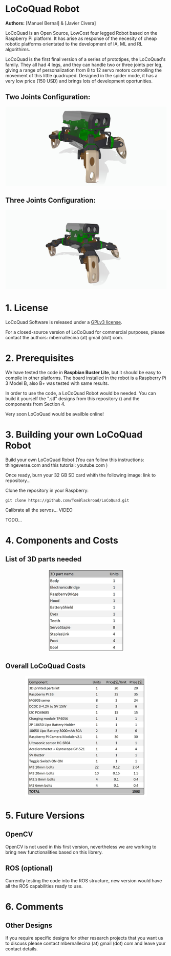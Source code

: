 # LoCoQuad Robot

**Authors:** [Manuel Bernal] & [Javier Civera]

LoCoQuad is an Open Source, LowCost four legged Robot based on the Raspberry Pi platform. 
It has arise as response of the necesity of cheap robotic platforms orientated to the development of IA, ML and RL algorithims.

LoCoQuad is the first final version of a series of prototipes, the LoCoQuad's family. They all had 4 legs, and they can handle two or three joints per leg, giving a range of personalization from 8 to 12 servo motors controlling the movement of this little quadruped. Designed in the spider mode, it has a very low price (150 USD) and brings lots of development oportunities.

## Two Joints Configuration:
![](Pictures/LoCoQuad_perspective_color.jpg)

## Three Joints Configuration:
![](Pictures/LoCoQuad_3J_perspective_color.jpg)

# 1. License
LoCoQuad Software is released under a [GPLv3 license](https://https://github.com/TomBlackroad/LoCoQuad/blob/master/LICENSE).

For a closed-source version of LoCoQuad for commercial purposes, please contact the authors: mbernallecina (at) gmail (dot) com.

# 2. Prerequisites
We have tested the code in **Raspbian Buster Lite**, but it should be easy to compile in other platforms. The board installed in the robot is a Raspberry Pi 3 Model B, also B+ was tested with same results.

In order to use the code, a LoCoQuad Robot would be needed. You can build it yourself the ".stl" designs from this repository () and the components from Section 4.

Very soon LoCoQuad would be availble online! 

# 3. Building your own LoCoQuad Robot

Build your own LoCoQuad Robot (You can follow this instructions: thingeverse.com and this tutorial: youtube.com )

Once ready, burn your 32 GB SD card whith the following image: link to repository...

Clone the repository in your Raspberry:
```
git clone https://github.com/TomBlackroad/LoCoQuad.git
```
Calibrate all the servos... VIDEO



TODO...

# 4. Components and Costs

## List of 3D parts needed
<p align="center">
   <img src="Data/LoCoQuad_parts.JPG" width="240" alt="centered image">
</p>

## Overall LoCoQuad Costs
<p align="center">
  <img src="Data/LoCoQuad_costs.JPG" width="380" alt="centered image"/>
</p>

# 5. Future Versions

## OpenCV
OpenCV is not used in this first version, nevertheless we are working to bring new functionalities based on this librery.

## ROS (optional)
Currently testing the code into the ROS structure, new version would have all the ROS capabilities ready to use. 

# 6. Comments

## Other Designs
If you require specific designs for other research projects that you want us to discuss please contact mbernallecina (at) gmail (dot) com and leave your contact details.
